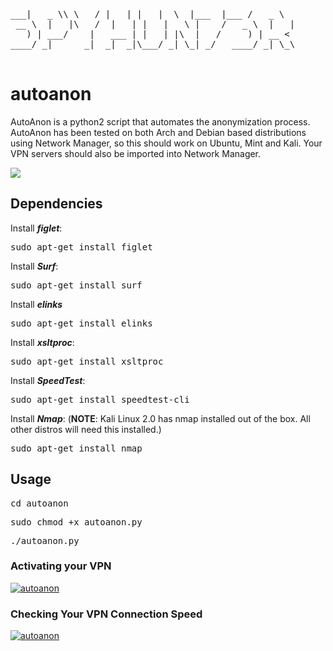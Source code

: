 <pre>
___|   _ \\ \   / |   | |   |  \  |___  |___ /   _ \  
 __ \  |   |\   /  |   | |   |   \ |    /   _ \  |   | 
   ) | ___/    |   ___ | |   | |\  |   /     ) | __ <  
____/ _|      _|  _|  _|\___/ _| \_| _/   ____/ _| \_\ 

</pre>


# autoanon
AutoAnon is a python2 script that automates the anonymization process. AutoAnon has been tested on
both Arch and Debian based distributions using Network Manager, so this should work on Ubuntu, Mint 
and Kali. Your VPN servers should also be imported into Network Manager.

![](http://www.enlightenment.org/ss/e-587df0b3e68151.81641784.jpg)

## Dependencies
Install **_figlet_**:
<pre>sudo apt-get install figlet</pre>

Install **_Surf_**:
<pre>sudo apt-get install surf</pre>

Install **_elinks_**
<pre>sudo apt-get install elinks</pre>

Install **_xsltproc_**:
<pre>sudo apt-get install xsltproc</pre>

Install **_SpeedTest_**:
<pre>sudo apt-get install speedtest-cli</pre>

Install **_Nmap_**:
(**NOTE**: Kali Linux 2.0 has nmap installed out of the box. All other distros will need this installed.)
<pre>sudo apt-get install nmap</pre>

## Usage
<pre>cd autoanon</pre>
<pre>sudo chmod +x autoanon.py</pre>
<pre>./autoanon.py</pre>

### Activating your VPN
[![autoanon](https://asciinema.org/a/4ccd1v7qjh16mqqg2ubmytcw5.png)](https://asciinema.org/a/4ccd1v7qjh16mqqg2ubmytcw5)

### Checking Your VPN Connection Speed
[![autoanon](https://asciinema.org/a/eq8cx6x7wm4imncti0pjdkfpp.png)](https://asciinema.org/a/eq8cx6x7wm4imncti0pjdkfpp)
